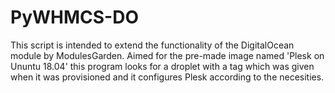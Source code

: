 # PyWHMCS-DO
This script is intended to extend the functionality of the DigitalOcean module by ModulesGarden. Aimed for the pre-made image named 'Plesk on Ununtu 18.04' this program looks for a droplet with a tag which was given when it was provisioned and it configures Plesk according to the necesities.
